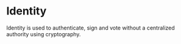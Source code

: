 # Identity
Identity is used to authenticate, sign and vote without a centralized authority using cryptography.
